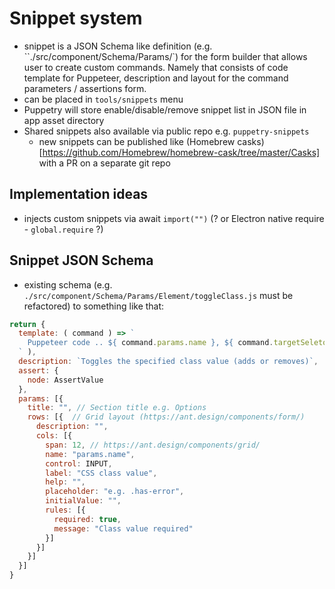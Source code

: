# Snippet system
- snippet is a JSON Schema like definition (e.g. ``./src/component/Schema/Params/`) for the form builder that allows user to create custom commands. Namely that consists of code template for Puppeteer, description and layout for the command parameters / assertions  form.
- can be placed in `tools/snippets` menu
- Puppetry will store enable/disable/remove snippet list in JSON file in app asset directory
- Shared snippets also available via public repo e.g. `puppetry-snippets`
  - new snippets can be published like (Homebrew casks)[https://github.com/Homebrew/homebrew-cask/tree/master/Casks] with a PR on a separate git repo

## Implementation ideas
- injects custom snippets via await `import("")` (? or Electron native require - `global.require` ?)

## Snippet JSON Schema

- existing schema (e.g. `./src/component/Schema/Params/Element/toggleClass.js` must be refactored) to something like that:

```js
return {
  template: ( command ) => `
    Puppeteer code .. ${ command.params.name }, ${ command.targetSeletor }
  ` ),
  description: `Toggles the specified class value (adds or removes)`,
  assert: {
    node: AssertValue
  },
  params: [{
    title: "", // Section title e.g. Options
    rows: [{  // Grid layout (https://ant.design/components/form/)
      description: "",
      cols: [{
        span: 12, // https://ant.design/components/grid/
        name: "params.name",
        control: INPUT,
        label: "CSS class value",
        help: "",
        placeholder: "e.g. .has-error",
        initialValue: "",
        rules: [{
          required: true,
          message: "Class value required"
        }]
      }]
    }]
  }]
}
```
